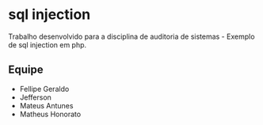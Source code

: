 # sql injection
Trabalho desenvolvido para a disciplina de auditoria de sistemas - Exemplo de sql injection em php.

## Equipe
- Fellipe Geraldo
- Jefferson
- Mateus Antunes
- Matheus Honorato
